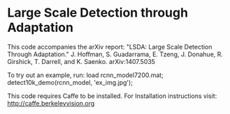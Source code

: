 Large Scale Detection through Adaptation
========
This code accompanies the arXiv report: 
"LSDA: Large Scale Detection Through Adaptation." J. Hoffman, 
S. Guadarrama, E. Tzeng, J. Donahue, R. Girshick, T. Darrell, and
K. Saenko. arXiv:1407.5035

To try out an example, run:
load rcnn_model7200.mat;
detect10k_demo(rcnn_model, 'ex_img.jpg');

This code requires Caffe to be installed. For Installation instructions
visit: http://caffe.berkeleyvision.org
